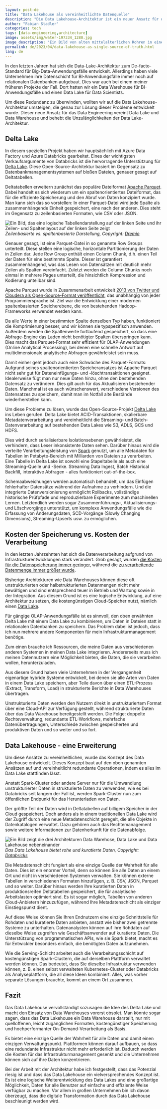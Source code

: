 ```yaml
---
layout: post-de
title: "Data Lakehouse als vereinheitlichte Datenquelle"
description: "Die Data Lakehouse-Architektur ist ein neuer Ansatz für das Data Engineering, der diese Probleme angeht und Data Lake und Data Warehouse vereint."
author: "Fabian Stadler"
categories: tech
tags: [data-engineering,architecture]
image: assets/img/water-197334_1280.jpg
image_description: "Ein Bild von alten mittelalterlichen Rohren in einem Brunnen, aus dem Wasser austritt, als Metapher für Datenströme."
permalink: de/2023/04/data-lakehouse-as-single-source-of-truth.html
lang: de
---
```


In den letzten Jahren hat sich die Data-Lake-Architektur zum De-facto-Standard für Big-Data-Anwendungsfälle entwickelt. Allerdings haben viele Unternehmen ihre Datenschicht für BI-Anwendungsfälle immer noch auf relationalen Datenbanken aufgebaut. Dies war auch bei einem meiner früheren Projekte der Fall. Dort hatten wir ein Data Warehouse für BI-Anwendungsfälle und einen Data Lake für Data Scientists.


Um diese Redundanz zu überwinden, wollten wir auf die Data Lakehouse-Architektur umsteigen, die genau zur Lösung dieser Probleme entwickelt wurde. Dieser neue Ansatz für das Data Engineering vereint Data Lake und Data Warehouse und behebt die Unzulänglichkeiten der Data Lake-Architektur.


## Delta Lake


In diesem speziellen Projekt haben wir hauptsächlich mit Azure Data Factory und Azure Databricks gearbeitet. Eines der wichtigsten Verkaufsargumente von Databricks ist die hervorragende Unterstützung für [Delta Lake](https://docs.databricks.com/delta/index.html). Diese Open-Source-Architektur basiert im Gegensatz zu Datenbankmanagementsystemen auf bloßen Dateien, genauer gesagt auf Deltatabellen.


Deltatabellen erweitern zunächst das populäre Dateiformat [Apache Parquet](https://parquet.apache.org/). Dabei handelt es sich wiederum um ein spaltenorientiertes Dateiformat, das für die effiziente Speicherung und den Abruf von Daten konzipiert wurde. Man kann sich das so vorstellen: In einer Parquet-Datei wird jede Spalte als zusammenhängende Einheit gespeichert, eine nach der anderen. Dies steht im Gegensatz zu zeilenbasierten Formaten, wie CSV oder JSON.


![Ein Bild, das eine logische Tabellendarstellung auf der linken Seite und ihr Zeilen- und Spaltenlayout auf der linken Seite zeigt](/assets/img/parquet.png)
_Zeilenbasierte vs. spaltenbasierte Darstellung, Copyright: [Dremio](https://www.dremio.com/resources/guides/intro-apache-parquet/)_


Genauer gesagt, ist eine Parquet-Datei in so genannte Row Groups unterteilt. Diese stellen eine logische, horizontale Partitionierung der Daten in Zeilen dar. Jede Row Group enthält einen Column Chunk, d.h. einen Teil der Daten für eine bestimmte Spalte. Dieser ist garantiert zusammenhängend, was das Lesen von Datensätzen mit deutlich mehr Zeilen als Spalten vereinfacht. Zuletzt werden die Column Chunks noch einmal in mehrere Pages unterteilt, die hinsichtlich Kompression und Kodierung unteilbar sind.


Apache Parquet wurde in Zusammenarbeit entwickelt [2013 von Twitter und Cloudera als Open-Source-Format veröffentlicht](https://blog.twitter.com/engineering/en_us/a/2013/announcing-parquet-10-columnar-storage-for-hadoop), das unabhängig von jeder Programmiersprache ist. Ziel war die Entwicklung einer modernen spaltenbasierten Speicherebene, die von bestehenden Hadoop-Frameworks verwendet werden kann.


Da alle Werte in einer bestimmten Spalte denselben Typ haben, funktioniert die Komprimierung besser, und wir können sie typspezifisch anwenden. Außerdem werden die Spaltenwerte fortlaufend gespeichert, so dass eine Abfrage-Engine das Laden nicht benötigter Spalten überspringen kann. Dies macht das Parquet-Format sehr effizient für OLAP-Anwendungen (Online Analytical Processing), bei denen eine schnelle Antwort auf multidimensionale analytische Abfragen gewährleistet sein muss.


Damit einher geht jedoch auch eine Schwäche des Parquet-Formats: Aufgrund seines spaltenorientierten Speicheransatzes ist Apache Parquet nicht sehr gut für Dateneinfügungs- und -löschtransaktionen geeignet. Idealerweise fügt man nur neue Daten hinzu, ohne den bestehenden Datensatz zu verändern. Dies gilt auch für das Aktualisieren bestehender Daten. Manchmal ist es auch wünschenswert, verschiedene Versionen des Datensatzes zu speichern, damit man im Notfall alte Bestände wiederherstellen kann.


Um diese Probleme zu lösen, wurde das Open-Source-Projekt [Delta Lake](https://docs.delta.io/latest/delta-intro.html) ins Leben gerufen. Delta Lake bietet ACID-Transaktionen, skalierbare Metadatenverarbeitung und vereinheitlicht die Streaming- und Batch-Datenverarbeitung auf bestehenden Data Lakes wie S3, ADLS, GCS und HDFS.


Dies wird durch serialisierbare Isolationsebenen gewährleistet, die verhindern, dass Leser inkonsistente Daten sehen. Darüber hinaus wird die verteilte Verarbeitungsleistung von [Spark](https://spark.apache.org/) genutzt, um alle Metadaten für Tabellen im Petabyte-Bereich mit Milliarden von Dateien zu verarbeiten. Eine Tabelle in Delta Lake ist sowohl eine Stapeltabelle als auch eine Streaming-Quelle und -Senke. Streaming Data Ingest, Batch Historical Backfill, interaktive Abfragen - alles funktioniert out-of-the-box.


Schemaabweichungen werden automatisch behandelt, um das Einfügen fehlerhafter Datensätze während der Aufnahme zu verhindern. Und die integrierte Datenversionierung ermöglicht Rollbacks, vollständige historische Prüfpfade und reproduzierbare Experimente zum maschinellen Lernen. Letztendlich werden sogar Zusammenführungs-, Aktualisierungs- und Löschvorgänge unterstützt, um komplexe Anwendungsfälle wie die Erfassung von Änderungsdaten, SCD-Vorgänge (Slowly Changing Dimensions), Streaming-Upserts usw. zu ermöglichen.


## Kosten der Speicherung vs. Kosten der Verarbeitung


In den letzten Jahrzehnten hat sich die Datenverarbeitung aufgrund von Infrastrukturentwicklungen stark verändert. Grob gesagt, wurden [die Kosten für die Datenspeicherung immer geringer](https://ourworldindata.org/grapher/historical-cost-of-computer-memory-and-storage?country=~OWID_WRL), während die [zu verarbeitende Datenmenge immer größer wurde](https://www.statista.com/statistics/871513/worldwide-data-created/).


Bisherige Architekturen wie Data Warehouses können diese oft unstrukturierten oder halbstrukturierten Datenmengen nicht mehr bewältigen und sind entsprechend teuer in Betrieb und Wartung sowie in der Integration. Aus diesem Grund ist es eine logische Entwicklung, auf eine Architektur zu setzen, die kostengünstigen Cloud-Speicher nutzt, nämlich einen [Data Lake](https://aws.amazon.com/en/big-data/datalakes-and-analytics/what-is-a-data-lake/).


Für gängige OLAP-Anwendungsfälle ist es sinnvoll, den oben erwähnten Delta Lake mit einem Data Lake zu kombinieren, um Daten in Dateien statt in relationalen Datenbanken zu speichern. Das Problem dabei ist jedoch, dass ich nun mehrere andere Komponenten für mein Infrastrukturmanagement benötige.


Zum einen brauche ich Ressourcen, die meine Daten aus verschiedenen anderen Systemen in meinen Data Lake integrieren. Andererseits muss ich meinen Datennutzern eine Möglichkeit bieten, die Daten, die sie verarbeiten wollen, herunterzuladen.


Aus diesem Grund haben viele Unternehmen in der Vergangenheit eigenartige hybride Systeme entwickelt, bei denen sie alle Arten von Daten in einem Data Lake speichern, aber Teile davon über einen ETL-Prozess (Extract, Transform, Load) in strukturierte Berichte in Data Warehouses übertragen.


Unstrukturierte Daten werden den Nutzern direkt in unstrukturiertem Format über eine Cloud-API zur Verfügung gestellt, während strukturierte Daten über das Data Warehouse bereitgestellt werden. Die Folge: doppelte Rechteverwaltung, redundante ETL-Workflows, mehrfache Datenübertragungen, Unterschiede zwischen gespeicherten und produktiven Daten und so weiter und so fort. 


## Data Lakehouse - eine Erweiterung


Um diese Ansätze zu vereinheitlichen, wurde das Konzept des Data Lakehouse entwickelt. Dieses Konzept baut auf den oben genannten Ansätzen auf und vereinheitlicht redundante Operationen, indem es alles im Data Lake stattfinden lässt.


Anstatt Spark-Cluster oder andere Server nur für die Umwandlung unstrukturierter Daten in strukturierte Daten zu verwenden, wie es bei Databricks seit langem der Fall ist, werden Spark-Cluster nun zum öffentlichen Endpunkt für das Herunterladen von Daten.


Der größte Teil der Daten wird in Deltatabellen auf billigem Speicher in der Cloud gespeichert. Doch anders als in einem traditionellen Data Lake wird der Zugriff durch eine neue Metadatenschicht geregelt, die alle Objekte in Datenkatalogen verwaltet. Dazu gehören auch das Rechtemanagement sowie weitere Informationen zur Datenherkunft für die Datenabfolge. 


![Ein Bild zeigt die drei Architekturen Data Warehose, Data Lake und Data Lakehouse nebeneinander](/assets/img/data-lakehouse-new-1024x538.png)
_Das Data Lakehouse bietet rohe und kuratierte Daten, Copyright: [Databricks](https://www.databricks.com/blog/2020/01/30/what-is-a-data-lakehouse.html)_


Die Metadatenschicht fungiert als eine einzige Quelle der Wahrheit für alle Daten. Dies ist ein enormer Vorteil, denn so können Sie alle Daten an einem Ort und nicht in verschiedenen Systemen verwalten. Sie können externe Tabellen in verschiedenen Formaten hinzufügen, z. B. CSV, JSON, Parquet und so weiter. Darüber hinaus werden Ihre kuratierten Daten in produktionsreifen Deltatabellen gespeichert, die für analytische Arbeitslasten optimiert sind. Es ist sogar möglich, Tabellen von anderen Cloud-Anbietern hinzuzufügen, während Ihre Metadatenschicht als einziger Einstiegspunkt dient.


Auf diese Weise können Sie Ihren Endnutzern eine einzige Schnittstelle für Rohdaten und kuratierte Daten anbieten, anstatt wie bisher zwei getrennte Systeme zu unterhalten. Datenanalysten können auf ihre Rohdaten auf dieselbe Weise zugreifen wie Geschäftsanwender auf kuratierte Daten. Die Unterstützung von programmatischen APIs, wie sie Spark bietet, macht es für Entwickler besonders einfach, die benötigten Daten aufzunehmen.


Wie die Serving-Schicht arbeitet auch die Verarbeitungsschicht auf kostengünstigen Spark-Clustern, die auf derselben Plattform verwaltet werden können. Das bedeutet, dass Sie dieselbe Infrastruktur verwenden können, z. B. einen selbst verwalteten Kubernetes-Cluster oder Databricks als Analyseplattform, die all diese Ideen kombiniert. Alles, was vorher separate Lösungen brauchte, kommt an einem Ort zusammen.


## Fazit


Das Data Lakehouse vervollständigt sozusagen die Idee des Delta Lake und macht den Einsatz von Data Warehouses vorerst obsolet. Man könnte sogar sagen, dass das Data Lakehouse ein Data Warehouse darstellt, nur mit quelloffenen, leicht zugänglichen Formaten, kostengünstiger Speicherung und hochperformanter On-Demand-Verarbeitung als Basis.


Es bietet eine einzige Quelle der Wahrheit für alle Daten und damit einen einzigen Verwaltungspunkt. Plattformen können darauf aufbauen, so dass eine redundante Infrastruktur nicht mehr erforderlich ist. Dadurch werden die Kosten für das Infrastrukturmanagement gesenkt und die Unternehmen können sich auf ihre Daten konzentrieren.


Bei der Arbeit mit der Architektur habe ich festgestellt, dass das Potenzial riesig ist und dass das Data Lakehouse ein vielversprechendes Konzept ist. Es ist eine logische Weiterentwicklung des Data Lakes und eine großartige Möglichkeit, Daten für alle Benutzer auf einfache und effiziente Weise verfügbar zu machen. Vor allem in großen Unternehmen bin ich davon überzeugt, dass die digitale Transformation durch das Data Lakehouse beschleunigt werden wird.